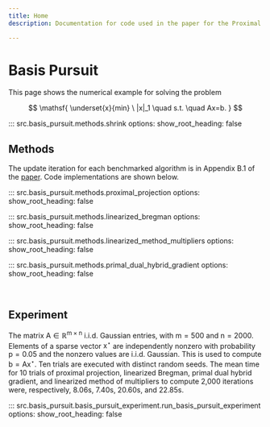 ```yaml
---
title: Home
description: Documentation for code used in the paper for the Proximal Projection (PP) algorithm.

---
```


# Basis Pursuit

This page shows the numerical example for solving the problem

$$
    \mathsf{ \underset{x}{min} \ |x|_1 \quad s.t. \quad Ax=b. }
$$

::: src.basis_pursuit.methods.shrink
    options:
      show_root_heading: false

## Methods

The update iteration for each benchmarked algorithm is in Appendix B.1 of the [paper](https://arxiv.org/abs/2407.16998). Code implementations are shown below.

::: src.basis_pursuit.methods.proximal_projection
    options:
      show_root_heading: false

::: src.basis_pursuit.methods.linearized_bregman
    options:
      show_root_heading: false

::: src.basis_pursuit.methods.linearized_method_multipliers
    options:
      show_root_heading: false

::: src.basis_pursuit.methods.primal_dual_hybrid_gradient
    options:
      show_root_heading: false

<br>

## Experiment

The matrix $\mathsf{A \in \mathbb{R}^{m\times n}}$ i.i.d. Gaussian entries, with $\mathsf{m=500}$ and $\mathsf{n=2000}$. Elements of a sparse vector $\mathsf{x^\star}$ are independently nonzero with probability $\mathsf{p = 0.05}$ and the nonzero values are i.i.d. Gaussian. This is used to compute $\mathsf{b = Ax^\star}$. Ten trials are executed with distinct random seeds. The mean time for 10 trials of proximal projection, linearized Bregman, primal dual hybrid gradient, and linearized method of multipliers to compute 2,000 iterations were, respectively, 8.06s, 7.40s, 20.60s, and 22.85s.

::: src.basis_pursuit.basis_pursuit_experiment.run_basis_pursuit_experiment
    options:
      show_root_heading: false

<br>
